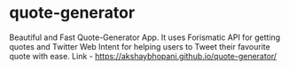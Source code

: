 # quote-generator
Beautiful and Fast Quote-Generator App. It uses Forismatic API for getting quotes and Twitter Web Intent for helping users to Tweet their favourite quote with ease.
Link - https://akshaybhopani.github.io/quote-generator/
